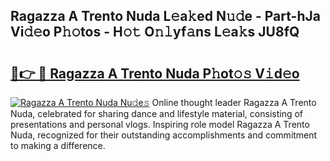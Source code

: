 ## Ragazza A Trento Nuda L𝚎a𝚔ed N𝚞𝚍e - Part-hJa Vi𝚍𝚎o P𝚑𝚘tos - H𝚘𝚝 O𝚗𝚕yf𝚊ns L𝚎a𝚔s JU8fQ

# <h2><a href="http://kfdrxkw.oniu.top/?m=Ragazza+A+Trento+Nuda">🔗👉 🔴 Ragazza A Trento Nuda P𝚑ot𝚘𝚜 V𝚒d𝚎o</a></h2>

[![Ragazza A Trento Nuda Nu𝚍e𝚜](https://i.imgur.com/0qMVB7G.gif)](http://kfdrxkw.oniu.top/?m=Ragazza+A+Trento+Nuda)
Online thought leader Ragazza A Trento Nuda, celebrated for sharing dance and lifestyle material, consisting of presentations and personal vlogs. Inspiring role model Ragazza A Trento Nuda, recognized for their outstanding accomplishments and commitment to making a difference.  
